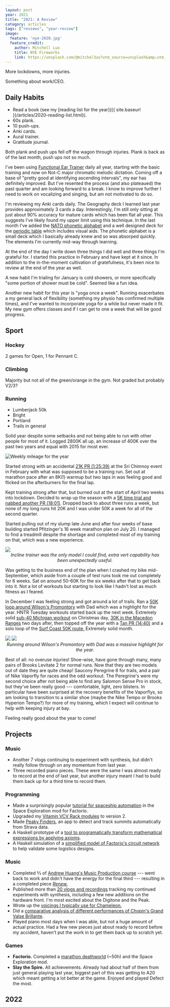 ```yaml
---
layout: post
year: 2021
title: "2021: A Review"
category: articles
tags: ["reviews", "year-review"]
image:
  feature: 'nye-2020.jpg'
  feature_credit:
    author: Mitchell Luo
    title: NYE Fireworks
    link: https://unsplash.com/@mitchel3uo?utm_source=unsplash&amp;utm_medium=referral&amp;utm_content=creditCopyText
---
```


More lockdowns, more injuries.

Something about work/CEO.

## Daily Habits

* Read a book (see my [reading list for the year]({{ site.baseurl }}/articles/2020-reading-list.html)).
* 60s plank.
* 10 push-ups.
* Anki cards.
* Aural trainer.
* Gratitude journal.

Both plank and push ups fell off the wagon through injuries. Plank is back as
of the last month, push ups not so much.

I've been using [Functional Ear
Trainer](https://play.google.com/store/apps/details?id=com.kaizen9.fet.android&hl=en_AU&gl=US)
daily all year, starting with the basic training and now on Not-C major
chromatic melodic dictation. Coming off a base of "pretty good at identifying
ascending intervals", my ear has definitely improved. But I've resented the
process (and also plateaued) the past quarter and am looking forward to a
break. I know to improve further I need to work on vocalizing and singing, but
am not motivated to do so.

I'm reviewing my Anki cards daily. The Geography deck I learned last year
provides approximately 3 cards a day. Interestingly, I'm still only sitting at
just about 90% accuracy for mature cards which has been flat all year. This
suggests I've likely found my upper limit using this technique. In the last
month I've added the [NATO phonetic
alphabet](https://ankiweb.net/shared/info/766972333) and a well designed deck
for the [periodic table](https://ankiweb.net/shared/info/490209917) which
includes visual aids.  The phonetic alphabet is a small deck which I basically
already knew and so was absorped quickly. The elements I'm currently mid-way
through learning.

At the end of the day I write down three things I did well and three things I'm
grateful for. I started this practice in February and have kept at it since. In
addition to the in-the-moment cultivation of gratefulness, it's been nice to
review at the end of the year as well.

A new habit I'm trialing for January is cold showers, or more specifically
"some portion of shower must be cold". Seemed like a fun idea.

Another new habit for this year is "yoga once a week". Running exacerbates a my
general lack of flexibility (something my physio has confirmed multiple times),
and I've wanted to incorporate yoga for a while but never made it fit. My new
gym offers classes and if I can get to one a week that will be good progress.

## Sport

### Hockey

2 games for Open, 1 for Pennant C.

### Climbing

Majority but not all of the green/orange in the gym. Not graded but probably V2/3?

### Running

* Lumberjack 50k
* Bright
* Portland
* Trails in general

Solid year despite some setbacks and not being able to run with other people
for most of it. Logged 2800K all up, an increase of 400K over the past two
years and equal with 2015 for most ever.

![Weekly mileage for the year]({{site.baseurl}}/images/running-2020.png)

Started strong with an accidental [21K PR
(1:25:39)](https://www.strava.com/activities/3123439682) at the Sri Chimnoy
event in February with what was supposed to be a training run. Set out at
marathon pace after an 8K(!) warmup but two laps in was feeling good and
flicked on the afterburners for the final lap.

Kept training strong after that, but burned out at the start of April two weeks
into lockdown. Decided to wrap up the season with a [5K time trial and nabbed another PR
(18:01)](https://www.strava.com/activities/3260978622). Dropped back to about
three runs a week, but none of my long runs hit 20K and I was under 50K a week
for all of the second quarter.

Started pulling out of my slump late June and after four weeks of base building
started Pfitzinger's 16 week marathon plan on July 20. I managed to find a
treadmill despite the shortage and completed most of my training on that, which
was a new experience.

<img src="{{site.baseurl}}/images/treadmill-resized.jpg" />

<center><em>Incline trainer was the only model I could find, extra vert
capability has been unexpectedly useful.</em></center>
<p/>

Was getting to the business end of the plan when I crashed my bike
mid-September, which aside from a couple of test runs took me out completely
for 6 weeks. Sat on around 50-60K for the six weeks after that to get back
into it. Not a lot of workouts but starting to look like I hadn't lost as much
fitness as I feared.

In December I was feeling strong and got around a lot of
trails. Ran a [50K loop around Wilson's Promontory](https://www.strava.com/activities/4440495118) with Dad
which was a highlight for the year. HNTR Tuesday workouts started back
up the next week. Extremely solid [sub-40 Michigan
workout](https://www.strava.com/activities/4513807899) on Christmas day, [30K
in the Macedon Ranges](https://www.strava.com/activities/4522410843) two days
after, then topped off the year with a [Tan PR
(14:40)](https://www.strava.com/activities/4531091278) and a solo loop of the
[Surf Coast 50K route.](https://www.strava.com/activities/4537182665) Extremely
solid month.

<div class='image-strip'>
  <img src="{{site.baseurl}}/images/wilsons-prom-selfie-resized.jpg" />
  <img src="{{site.baseurl}}/images/wilsons-prom-dad-resized.jpg" />
  <center><em>Running around Wilson's Promontory with Dad was a massive highlight for the year.</em></center>
</div>

Best of all: no overuse injuries! Shoe-wise, have gone through many, many pairs
of Brooks Levitate 2 for normal runs. Now that they are two models out of date
they are quite cheap! Saucony Peregrine 8 for trails, and a pair of Nike
Vaporfly for races and the odd workout. The Peregrine's were my second choice
after not being able to find any Salomon Sense Pro in stock, but they've been
really good --- comfortable, light, zero blisters. In particular have been
surprised at the recovery benefits of the Vaporflys, so am looking to
transition to a similar shoe (maybe the Nike Tempo or Brooks Hyperion Tempo?)
for more of my training, which I expect will continue to help with keeping
injury at bay.

Feeling really good about the year to come!

## Projects

### Music

* Another 7 vlogs continuing to experiment with synthesis, but didn't really follow through on any momentum from last year.
* Three recorded piano pieces. These were the same I was almost ready to record
  at the end of last year, but another injury meant I had to build them back up
  for a third time to record them.

### Programming

* Made a surprisingly popular [tutorial for spaceship automation](https://www.youtube.com/watch?v=znPhrcyLXMI) in the Space Exploration mod for Factorio.
* Upgraded my [Vitamin VCV Rack modules](https://github.com/xaviershay/vitamin-vcv-modules) to version 2.
* Made [Peaky Finders](http://peakyfinders.xaviershay.com/), an app to detect and track summits automatically from Strava data.
* A Haskell prototype of a [tool to programatically transform mathematical expressions by applying axioms](https://github.com/xaviershay/haskell-sandbox/blob/master/app/Axiomator.hs#L703).
* A Haskell simulation of a [simplified model of Factorio's circuit network](https://github.com/xaviershay/haskell-sandbox/blob/master/app/Combinators.hs) to help validate some logistics designs.


### Music

* Completed ⅔ of [Andrew Huang's Music Production
  course](https://monthly.com/andrew-huang-music) --- went back to work and didn't
  have the energy for the final third --- resulting in a completed piece
  [_Renew._](https://www.youtube.com/watch?v=B4rZr6Cml0w)
* Published more than [20 vlogs and
  recordings](https://www.youtube.com/channel/UC8-DvIU3okeUS44vrGDNUPg)
  tracking my continued experiments with synthesis, including a few new
  additions on the hardware front. I'm most excited about the Digitone and the
  Peak.
* Wrote up the [voicings I typically use for Chameleon.](https://sheets.xaviershay.com/)
* Did a [comparative analysis of different performances of Chopin's Grand Valse Brillante](https://www.youtube.com/watch?v=K6vqCi178yo).
* Played piano most days when I was able, but not a huge amount of actual
  practice. Had a few new pieces just about ready to record before my accident,
  haven't put the work in to get them back up to scratch yet.

### Games

* **Factorio.** Completed a [marathon deathworld](https://www.youtube.com/watch?v=oGrZMtWqntA) (~50h) and the Space Exploration mod.
* **Slay the Spire.** All achievements. Already had about half of them from just general playing last year, biggest part of this was getting to A20 which meant getting a lot better at the game. Enjoyed and played Defect the most.

## 2022


<p />
